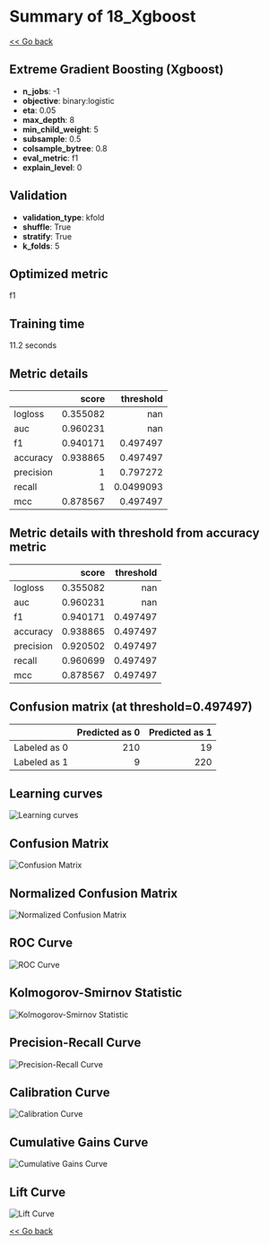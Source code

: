 # Summary of 18_Xgboost

[<< Go back](../README.md)


## Extreme Gradient Boosting (Xgboost)
- **n_jobs**: -1
- **objective**: binary:logistic
- **eta**: 0.05
- **max_depth**: 8
- **min_child_weight**: 5
- **subsample**: 0.5
- **colsample_bytree**: 0.8
- **eval_metric**: f1
- **explain_level**: 0

## Validation
 - **validation_type**: kfold
 - **shuffle**: True
 - **stratify**: True
 - **k_folds**: 5

## Optimized metric
f1

## Training time

11.2 seconds

## Metric details
|           |    score |   threshold |
|:----------|---------:|------------:|
| logloss   | 0.355082 | nan         |
| auc       | 0.960231 | nan         |
| f1        | 0.940171 |   0.497497  |
| accuracy  | 0.938865 |   0.497497  |
| precision | 1        |   0.797272  |
| recall    | 1        |   0.0499093 |
| mcc       | 0.878567 |   0.497497  |


## Metric details with threshold from accuracy metric
|           |    score |   threshold |
|:----------|---------:|------------:|
| logloss   | 0.355082 |  nan        |
| auc       | 0.960231 |  nan        |
| f1        | 0.940171 |    0.497497 |
| accuracy  | 0.938865 |    0.497497 |
| precision | 0.920502 |    0.497497 |
| recall    | 0.960699 |    0.497497 |
| mcc       | 0.878567 |    0.497497 |


## Confusion matrix (at threshold=0.497497)
|              |   Predicted as 0 |   Predicted as 1 |
|:-------------|-----------------:|-----------------:|
| Labeled as 0 |              210 |               19 |
| Labeled as 1 |                9 |              220 |

## Learning curves
![Learning curves](learning_curves.png)
## Confusion Matrix

![Confusion Matrix](confusion_matrix.png)


## Normalized Confusion Matrix

![Normalized Confusion Matrix](confusion_matrix_normalized.png)


## ROC Curve

![ROC Curve](roc_curve.png)


## Kolmogorov-Smirnov Statistic

![Kolmogorov-Smirnov Statistic](ks_statistic.png)


## Precision-Recall Curve

![Precision-Recall Curve](precision_recall_curve.png)


## Calibration Curve

![Calibration Curve](calibration_curve_curve.png)


## Cumulative Gains Curve

![Cumulative Gains Curve](cumulative_gains_curve.png)


## Lift Curve

![Lift Curve](lift_curve.png)



[<< Go back](../README.md)
